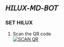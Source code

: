 ## 𝘏𝘐𝘓𝘜𝘟-𝘔𝘋-𝘉𝘖𝘛



### SET HILUX

1. Scan the QR code
    <br>
<a href='htt' target="_blank"><img alt='SCAN QR' src='https://img.shields.io/badge/Scan_qr-100000?style=for-the-badge&logo=scan&logoColor=white&labelColor=black&color=black'/></a>

